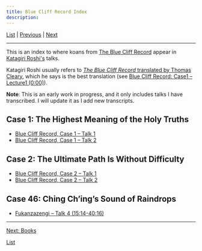```yaml
---
title: Blue Cliff Record Index
description:
---
```


[List](list#appendices) \| 
[Previous](dogen) \| 
[Next](books)

---

This is an index to where koans from [The Blue Cliff Record](glossary#blue-cliff-record) appear in [Katagiri Roshi's](glossary#katagiri) talks. 

Katagiri Roshi usually refers to [*The Blue Cliff Record* translated by Thomas Cleary](books#BCR), which he says is the best translation (see [Blue Cliff Record: Case1 – Lecture1 (0:00)](1979-11-17-Blue-Cliff-Record-Case-1-Talk-1#000)).

**Note**: This is an early work in progress, and it only includes talks I have transcribed. I will update it as I add new transcripts.

<a name="case-1"></a>
## Case 1: The Highest Meaning of the Holy Truths

- [Blue Cliff Record, Case 1 – Talk 1](1979-11-17-Blue-Cliff-Record-Case-1-Talk-1)
- [Blue Cliff Record, Case 1 – Talk 2](1979-11-18-Blue-Cliff-Record-Case-1-Talk-2)

<a name="case-2"></a>
## Case 2: The Ultimate Path Is Without Difficulty

- [Blue Cliff Record, Case 2 – Talk 1](1980-01-19-Blue-Cliff-Record-Case-2-Talk-1)
- [Blue Cliff Record, Case 2 – Talk 2](1979-11-18-Blue-Cliff-Record-Case-1-Talk-2)

<a name="case-46"></a>
## Case 46: Ching Ch’ing’s Sound of Raindrops

- [Fukanzazengi – Talk 4 (15:14-40:16)](1979-06-12-Fukanzazengi-Talk-4#1514)

---
[Next: Books](books)

[List](list#BCR)
